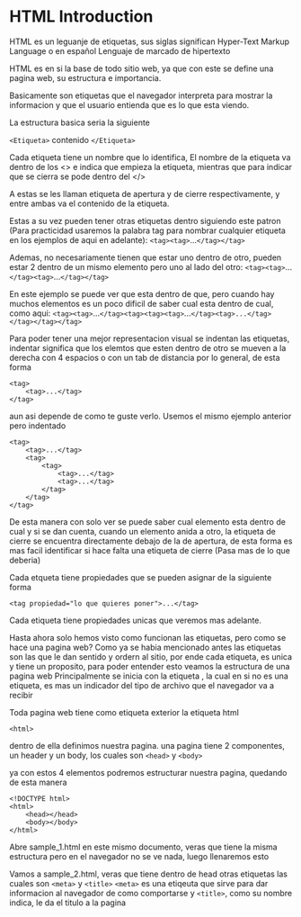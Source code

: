 # HTML Introduction

HTML es un leguanje de etiquetas, sus siglas significan Hyper-Text Markup Language o en español 
Lenguaje de marcado de hipertexto

HTML es en si la base de todo sitio web, ya que con este se define una pagina web, su estructura e importancia.

Basicamente son etiquetas que el navegador interpreta para mostrar la informacion y que el usuario entienda que es lo que esta viendo.

La estructura basica seria la siguiente

`<Etiqueta>` contenido `</Etiqueta>`

Cada etiqueta tiene un nombre que lo identifica, El nombre de la etiqueta va dentro de los <> e indica que empieza la etiqueta, mientras que para indicar que se cierra se pode dentro del </>

A estas se les llaman etiqueta de apertura y de cierre respectivamente, y entre ambas va el contenido de la etiqueta.

Estas a su vez pueden tener otras etiquetas dentro siguiendo este patron (Para practicidad usaremos la palabra tag para nombrar cualquier etiqueta en los ejemplos de aqui en adelante):
`<tag><tag>`...`</tag></tag>`

Ademas, no necesariamente tienen que estar uno dentro de otro, pueden estar 2 dentro de un mismo elemento pero uno al lado del otro:
`<tag><tag>`...`</tag><tag>`...`</tag></tag>`

En este ejemplo se puede ver que esta dentro de que, pero cuando hay muchos elementos es un poco dificil de saber cual esta dentro de cual, como aqui:
`<tag><tag>`...`</tag><tag><tag><tag>`...`</tag><tag>...</tag></tag></tag></tag>`

Para poder tener una mejor representacion visual se indentan las etiquetas, indentar significa que los elemtos que esten dentro de otro se mueven a la derecha con 4 espacios o con un tab de distancia por lo general, de esta forma
```
<tag>
    <tag>...</tag>
</tag>
```

aun asi depende de como te guste verlo.
Usemos el mismo ejemplo anterior pero indentado

```
<tag>
    <tag>...</tag>
    <tag>
        <tag>
            <tag>...</tag>
            <tag>...</tag>
        </tag>
    </tag>
</tag>
```

De esta manera con solo ver se puede saber cual elemento esta dentro de cual y si se dan cuenta, cuando un elemento anida a otro, la etiqueta de cierre se encuentra directamente debajo de la de apertura, de esta forma es mas facil identificar si hace falta una etiqueta de cierre (Pasa mas de lo que deberia)

Cada etqueta tiene propiedades que se pueden asignar de la siguiente forma

`<tag propiedad="lo que quieres poner">...</tag>`

Cada etiqueta tiene propiedades unicas que veremos mas adelante.

Hasta ahora solo hemos visto como funcionan las etiquetas, pero como se hace una pagina web?
Como ya se habia mencionado antes las etiquetas son las que le dan sentido y ordern al sitio, por ende cada etiqueta, es unica y tiene un proposito, para poder entender esto veamos la estructura de una pagina web
Principalmente se inicia con la etiqueta <!DOCTYPE html>, la cual en si no es una etiqueta, es mas un indicador del tipo de archivo que el navegador  va a recibir

Toda pagina web tiene como etiqueta exterior la etiqueta html

`<html>`

dentro de ella definimos nuestra pagina. una pagina tiene 2 componentes, un header y un body, los cuales son
`<head>` y `<body>`

ya con estos 4 elementos podremos estructurar nuestra pagina, quedando de esta manera
```
<!DOCTYPE html>
<html>
    <head></head>
    <body></body>
</html>
```
Abre sample_1.html en este mismo documento, veras que tiene la misma estructura pero en el navegador no se ve nada, luego llenaremos esto

Vamos a sample_2.html, veras que tiene dentro de head otras etiquetas las cuales son `<meta>` y `<title>`
`<meta>` es una etiqeuta que sirve para dar informacion al navegador de como comportarse
y `<title>`, como su nombre indica, le da el titulo a la pagina
